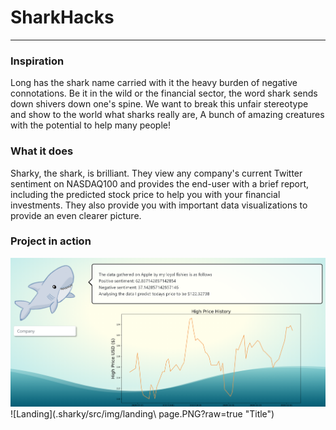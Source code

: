 # SharkHacks
---
### Inspiration

Long has the shark name carried with it the heavy burden of negative connotations. Be it in the wild or the financial sector, the word shark sends down shivers down one's spine. We want to break this unfair stereotype and show to the world what sharks really are, A bunch of amazing creatures with the potential to help many people!
  
### What it does

Sharky, the shark, is brilliant. They view any company's current Twitter sentiment on NASDAQ100 and provides the end-user with a brief report, including the predicted stock price to help you with your financial investments. They also provide you with important data visualizations to provide an even clearer picture.

### Project in action
![Final Page](./sharky/src/img/hero_image.PNG?raw=true "Title")
![Landing](.sharky/src/img/landing\ page.PNG?raw=true "Title")
